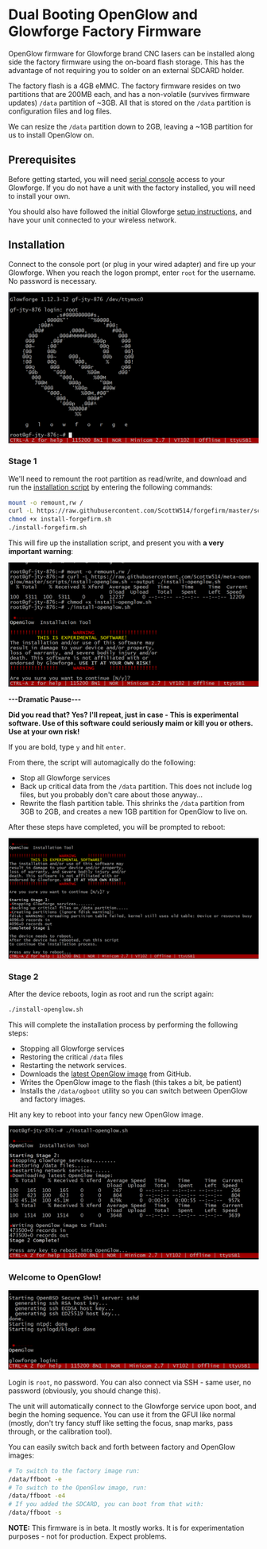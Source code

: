 # Dual Booting OpenGlow and Glowforge Factory Firmware
OpenGlow firmware for Glowforge brand CNC lasers can be installed along side the factory firmware using the on-board flash storage.  This has the advantage of not requiring you to solder on an external SDCARD holder.

The factory flash is a 4GB eMMC.  The factory firmware resides on two partitions that are 200MB each, and has a non-volatile (survives firmware updates) ```/data``` partition of ~3GB.  All that is stored on the ```/data``` partition is configuration files and log files.

We can resize the ```/data``` partition down to 2GB, leaving a ~1GB partition for us to install OpenGlow on.

## Prerequisites
Before getting started, you will need [serial console](https://github.com/ScottW514/forgefirm/blob/master/SERIAL.md)  access to your Glowforge.  If you do not have a unit with the factory installed, you will need to install your own.

You should also have followed the initial Glowforge [setup instructions](https://glowforge.com/support/topic/unboxing-setting-up/unboxing-and-setting-up-your-glowforge), and have your unit connected to your wireless network.

## Installation
Connect to the console port (or plug in your wired adapter) and fire up your Glowforge.  When you reach the logon prompt, enter ```root``` for the username.  No password is necessary.

![initial_boot|689x417](https://raw.githubusercontent.com/ScottW514/forgefirm/master/docs/assets/initial_boot.PNG) 

### Stage 1
We'll need to remount the root partition as read/write, and download and run the [installation script](https://github.com/ScottW514/forgefirm/blob/master/scripts/install-forgefirm.sh) by entering the following commands:
```bash
mount -o remount,rw /
curl -L https://raw.githubusercontent.com/ScottW514/forgefirm/master/scripts/install-forgefirm.sh --output ./install-forgefirm.sh
chmod +x install-forgefirm.sh
./install-forgefirm.sh
```

This will fire up the installation script, and present you with **a very important warning**:

![initial_go2|690x342](https://raw.githubusercontent.com/ScottW514/forgefirm/master/docs/assets/initial_go2.png) 

**---Dramatic Pause---**

**Did you read that?  Yes? I'll repeat, just in case - This is experimental software.  Use of this software could seriously maim or kill you or others.  Use at your own risk!**

If you are bold, type ```y``` and hit ```enter```.

From there, the script will automagically do the following:

* Stop all Glowforge services
* Back up critical data from the ```/data``` partition.  This does not include log files, but you probably don't care about those anyway...
* Rewrite the flash partition table.  This shrinks the ```/data``` partition from 3GB to 2GB, and creates a new 1GB partition for OpenGlow to live on.

After these steps have completed, you will be prompted to reboot:

![stage1|690x332](https://raw.githubusercontent.com/ScottW514/forgefirm/master/docs/assets/stage1.PNG) 

### Stage 2
After the device reboots, login as root and run the script again:
```bash
./install-openglow.sh
```

This will complete the installation process by performing the following steps:
* Stopping all Glowforge services
* Restoring the critical ```/data``` files
* Restarting the network services.
* Downloads the [latest OpenGlow image](https://github.com/ScottW514/forgefirm/releases) from GitHub.
* Writes the OpenGlow image to the flash (this takes a bit, be patient)
* Installs the ```/data/ogboot``` utility so you can switch between OpenGlow and factory images.

Hit any key to reboot into your fancy new OpenGlow image.

![stage2|690x368](https://raw.githubusercontent.com/ScottW514/forgefirm/master/docs/assets/stage2.PNG) 

### Welcome to OpenGlow!

![og_boot|689x219](https://raw.githubusercontent.com/ScottW514/forgefirm/master/docs/assets/og_boot.PNG) 

Login is ```root```, no password.  You can also connect via SSH - same user, no password (obviously, you should change this).

The unit will automatically connect to the Glowforge service upon boot, and begin the homing sequence. You can use it from the GFUI like normal (mostly, don't try fancy stuff like setting the focus, snap marks, pass through, or the calibration tool).

You can easily switch back and forth between factory and OpenGlow images:
```bash
# To switch to the factory image run:
/data/ffboot -e
# To switch to the OpenGlow image, run:
/data/ffboot -e4
# If you added the SDCARD, you can boot from that with:
/data/ffboot -s
```

**NOTE:**
This firmware is in beta.  It mostly works.  It is for experimentation purposes - not for production. Expect problems.
